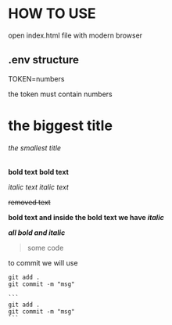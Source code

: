 # HOW TO USE

open index.html file with modern browser

## .env structure

TOKEN=numbers

the token must contain numbers

# the biggest title

###### the smallest title

**bold text**
**bold text**

_italic text_
_italic text_

~~removed text~~

**bold text and inside the bold text we have _italic_**

**_all bold and italic_**

> some code

to commit we will use

```
git add .
git commit -m "msg"
```

````
```
git add .
git commit -m "msg"
```
````
